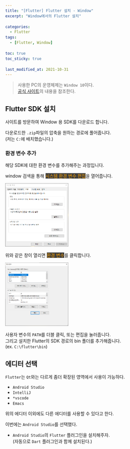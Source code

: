 ```yaml
---
title: "[Flutter] Flutter 설치 - Window"
excerpt: "Window에서의 Flutter 설치"

categories:
  - Flutter
tags:
  - [Flutter, Window]

toc: true
toc_sticky: true

last_modified_at: 2021-10-31
---
```


> 사용한 PC의 운영체제는 `Window 10`이다.   
> [공식 사이트](https://flutter.dev/docs/get-started/install/windows)의 내용을 참조한다.

## Flutter SDK 설치

사이트를 방문하여 Window 용 SDK를 다운로드 합니다.

다운로드한 `.zip`파일의 압축을 원하는 경로에 풀어줍니다.   
(저는 `C:`에 배치했습니다.)

### 환경 변수 추가

해당 SDK에 대한 환경 변수를 추가해주는 과정입니다.

window 검색을 통해 <mark style="background-color: #3e3e3e; color: orange;">시스템 환경 변수 편집</mark>을 열어줍니다.

<img src="/images/flutter-image/window_system_setting.png" width="200" height="200">

위와 같은 창이 열리면 <mark style="background-color: #3e3e3e; color: orange;">환경 변수</mark>를 클릭합니다.

<img src="/images/flutter-image/window_system_setting2.png" width="200" height="200">

사용자 변수의 `PATH`를 더블 클릭, 또는 편집을 눌러줍니다.   
그리고 설치한 Flutter의 SDK 경로의 bin 폴더를 추가해줍니다.   
(ex. `C:\flutter\bin`)

## 에디터 선택

`Flutter`는 `Qt`와는 다르게 좀더 확장된 영역에서 사용이 가능하다.

* `Android Studio`
* `IntelliJ`
* `*vscode`
* `Emacs`

위의 에디터 이외에도 다른 에디터를 사용할 수 있다고 한다.

이번에는 `Android Studio`를 선택했다.   

* `Android Studio`의 `Flutter` 플러그인을 설치해주자.   
(자동으로 `Dart` 플러그인과 함께 설치된다.)